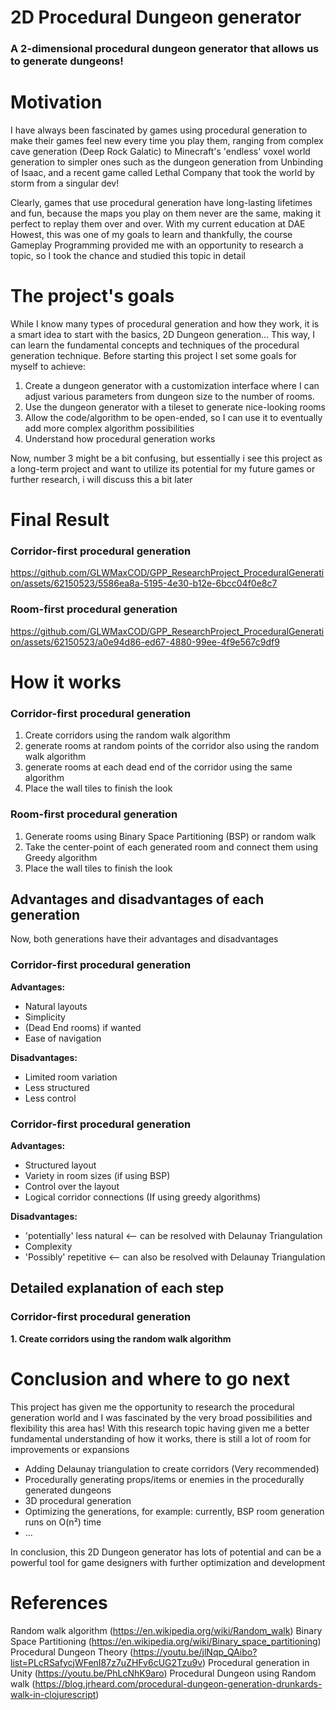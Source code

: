 # 2D Procedural Dungeon generator

### A 2-dimensional procedural dungeon generator that allows us to generate dungeons!

# Motivation

I have always been fascinated by games using procedural generation to make their games feel new every time you play them, ranging from complex cave generation (Deep Rock Galatic) to Minecraft's 'endless' voxel world generation to simpler ones such as the dungeon generation from Unbinding of Isaac, and a recent game called Lethal Company that took the world by storm from a singular dev!

Clearly, games that use procedural generation have long-lasting lifetimes and fun, because the maps you play on them never are the same, making it perfect to replay them over and over. With my current education at DAE Howest, this was one of my goals to learn and thankfully, the course Gameplay Programming provided me with an opportunity to research a topic, so I took the chance and studied this topic in detail

# The project's goals

While I know many types of procedural generation and how they work, it is a smart idea to start with the basics, 2D Dungeon generation...
This way, I can learn the fundamental concepts and techniques of the procedural generation technique. Before starting this project I set some goals for myself to achieve:

1. Create a dungeon generator with a customization interface where I can adjust various parameters from dungeon size to the number of rooms.
2. Use the dungeon generator with a tileset to generate nice-looking rooms
3. Allow the code/algorithm to be open-ended, so I can use it to eventually add more complex algorithm possibilities
4. Understand how procedural generation works

Now, number 3 might be a bit confusing, but essentially i see this project as a long-term project and want to utilize its potential for my future games or further research, i will discuss this a bit later

# Final Result

### Corridor-first procedural generation
https://github.com/GLWMaxCOD/GPP_ResearchProject_ProceduralGeneration/assets/62150523/5586ea8a-5195-4e30-b12e-6bcc04f0e8c7

### Room-first procedural generation
https://github.com/GLWMaxCOD/GPP_ResearchProject_ProceduralGeneration/assets/62150523/a0e94d86-ed67-4880-99ee-4f9e567c9df9

# How it works

### Corridor-first procedural generation
1. Create corridors using the random walk algorithm
2. generate rooms at random points of the corridor also using the random walk algorithm
3. generate rooms at each dead end of the corridor using the same algorithm
4. Place the wall tiles to finish the look

### Room-first procedural generation
1. Generate rooms using Binary Space Partitioning (BSP) or random walk
2. Take the center-point of each generated room and connect them using Greedy algorithm
3. Place the wall tiles to finish the look

## Advantages and disadvantages of each generation
Now, both generations have their advantages and disadvantages

### Corridor-first procedural generation
**Advantages:**
- Natural layouts
- Simplicity
- (Dead End rooms) if wanted
- Ease of navigation

**Disadvantages:**
- Limited room variation
- Less structured
- Less control

### Corridor-first procedural generation
**Advantages:**
- Structured layout
- Variety in room sizes (if using BSP)
- Control over the layout
- Logical corridor connections (If using greedy algorithms)

**Disadvantages:**
- 'potentially' less natural <-- can be resolved with Delaunay Triangulation
- Complexity
- 'Possibly' repetitive <-- can also be resolved with Delaunay Triangulation

## Detailed explanation of each step
### Corridor-first procedural generation
**1. Create corridors using the random walk algorithm**

# Conclusion and where to go next
This project has given me the opportunity to research the procedural generation world and I was fascinated by the very broad possibilities and flexibility this area has!
With this research topic having given me a better fundamental understanding of how it works, there is still a lot of room for improvements or expansions

- Adding Delaunay triangulation to create corridors (Very recommended)
- Procedurally generating props/items or enemies in the procedurally generated dungeons
- 3D procedural generation
- Optimizing the generations, for example: currently, BSP room generation runs on O(n²) time
- ...

In conclusion, this 2D Dungeon generator has lots of potential and can be a powerful tool for game designers with further optimization and development

# References
Random walk algorithm (https://en.wikipedia.org/wiki/Random_walk)
Binary Space Partitioning (https://en.wikipedia.org/wiki/Binary_space_partitioning)
Procedural Dungeon Theory (https://youtu.be/jlNqp_QAibo?list=PLcRSafycjWFenI87z7uZHFv6cUG2Tzu9v)
Procedural generation in Unity (https://youtu.be/PhLcNhK9aro)
Procedural Dungeon using Random walk (https://blog.jrheard.com/procedural-dungeon-generation-drunkards-walk-in-clojurescript)


